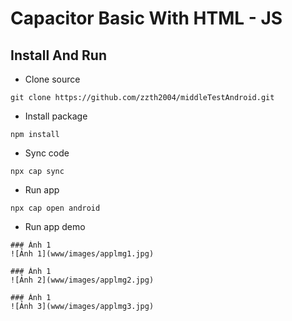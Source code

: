 # Capacitor Basic With HTML - JS
## Install And Run
- Clone source
```
git clone https://github.com/zzth2004/middleTestAndroid.git

```
- Install package
```
npm install
```
- Sync code
```
npx cap sync
```
- Run app
```
npx cap open android
```
- Run app demo
```
### Ảnh 1
![Ảnh 1](www/images/applmg1.jpg)
```
```
### Ảnh 1
![Ảnh 2](www/images/applmg2.jpg)
```
```
### Ảnh 1
![Ảnh 3](www/images/applmg3.jpg)
```
